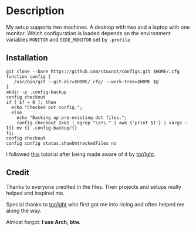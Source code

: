 # Description
My setup supports two machines. A desktop with two and a laptop with one
monitor. 
Which configuration is loaded depends on the environment variables `MONITOR` 
and `SIDE_MONITOR` set by `.profile`

## Installation
```shell
git clone --bare https://github.com/stuxnot/configs.git $HOME/.cfg
function config {
   /usr/bin/git --git-dir=$HOME/.cfg/ --work-tree=$HOME $@
}
mkdir -p .config-backup
config checkout
if [ $? = 0 ]; then
  echo "Checked out config.";
  else
    echo "Backing up pre-existing dot files.";
    config checkout 2>&1 | egrep "\s+\." | awk {'print $1'} | xargs -I{} mv {} .config-backup/{}
fi;
config checkout
config config status.showUntrackedFiles no
```
I followed [this](https://www.atlassian.com/git/tutorials/dotfiles) tutorial
after being made aware of it by [ton1ght](https://github.com/ton1ght).

##  Credit
Thanks to everyone credited in the files. Their projects and setups really helped
and inspired me. 

Special thanks to [ton1ght](https://github.com/ton1ght) who first got me into 
ricing and often helped me along the way.

Almost forgot: __I use Arch, btw.__
